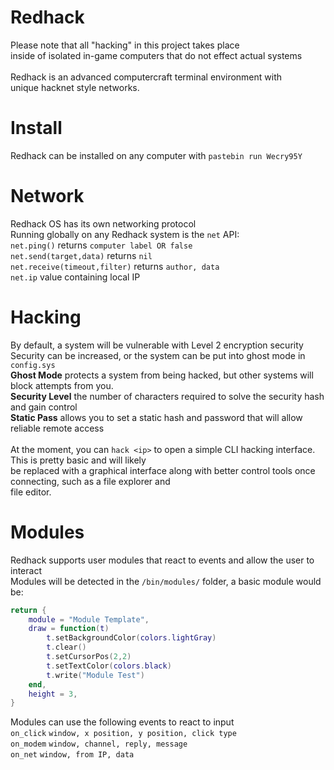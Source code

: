 # Redhack
Please note that all "hacking" in this project takes place<br>
inside of isolated in-game computers that do not effect actual systems<br>
<br>
Redhack is an advanced computercraft terminal environment with<br>
unique hacknet style networks.<br>

# Install
Redhack can be installed on any computer with
``pastebin run Wecry95Y``

# Network
Redhack OS has its own networking protocol<br>
Running globally on any Redhack system is the ``net`` API:<br>
``net.ping()`` returns ``computer label OR false``<br>
``net.send(target,data)`` returns ``nil``<br>
``net.receive(timeout,filter)`` returns ``author, data``<br>
``net.ip`` value containing local IP<br>

# Hacking
By default, a system will be vulnerable with Level 2 encryption security<br>
Security can be increased, or the system can be put into ghost mode in ``config.sys``<br>
**Ghost Mode** protects a system from being hacked, but other systems will block attempts from you.<br>
**Security Level** the number of characters required to solve the security hash and gain control<br>
**Static Pass** allows you to set a static hash and password that will allow reliable remote access<br>
<br>
At the moment, you can ``hack <ip>`` to open a simple CLI hacking interface.  This is pretty basic and will likely<br>
be replaced with a graphical interface along with better control tools once connecting, such as a file explorer and<br>
file editor.

# Modules
Redhack supports user modules that react to events and allow the user to interact<br>
Modules will be detected in the ``/bin/modules/`` folder, a basic module would be:<br>
```lua
return {
    module = "Module Template",
    draw = function(t)
        t.setBackgroundColor(colors.lightGray)
        t.clear()
        t.setCursorPos(2,2)
        t.setTextColor(colors.black)
        t.write("Module Test")
    end,
    height = 3,
}
```
Modules can use the following events to react to input<br>
``on_click`` ``window, x position, y position, click type``<br>
``on_modem`` ``window, channel, reply, message``<br>
``on_net`` ``window, from IP, data``<br>
